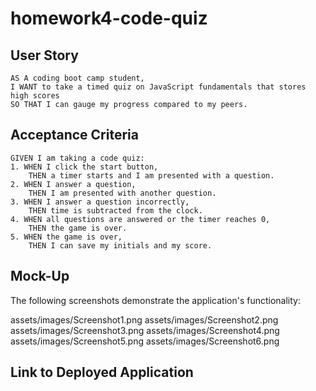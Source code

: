 # homework4-code-quiz

## User Story

```
AS A coding boot camp student,
I WANT to take a timed quiz on JavaScript fundamentals that stores high scores
SO THAT I can gauge my progress compared to my peers.
```

## Acceptance Criteria

```
GIVEN I am taking a code quiz:
1. WHEN I click the start button,
    THEN a timer starts and I am presented with a question.
2. WHEN I answer a question,
    THEN I am presented with another question.
3. WHEN I answer a question incorrectly,
    THEN time is subtracted from the clock.
4. WHEN all questions are answered or the timer reaches 0, 
    THEN the game is over.
5. WHEN the game is over,
    THEN I can save my initials and my score.
```

## Mock-Up

The following screenshots demonstrate the application's functionality:

assets/images/Screenshot1.png
assets/images/Screenshot2.png
assets/images/Screenshot3.png
assets/images/Screenshot4.png
assets/images/Screenshot5.png
assets/images/Screenshot6.png

## Link to Deployed Application